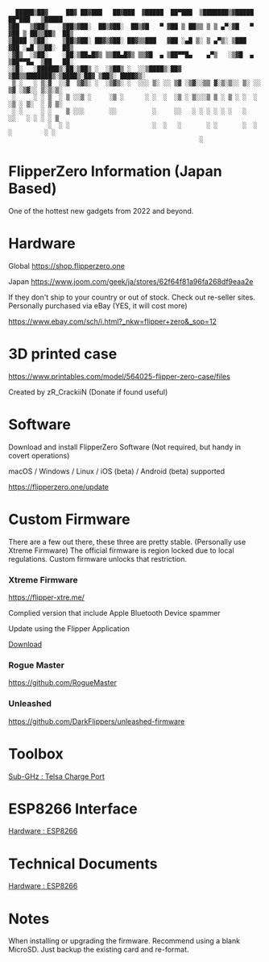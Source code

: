 ```
  █████▒██▓     ██▓ ██▓███   ██▓███  ▓█████  ██▀███  ▒███████▒▓█████  ██▀███   ▒█████  
▓██   ▒▓██▒    ▓██▒▓██░  ██▒▓██░  ██▒▓█   ▀ ▓██ ▒ ██▒▒ ▒ ▒ ▄▀░▓█   ▀ ▓██ ▒ ██▒▒██▒  ██▒
▒████ ░▒██░    ▒██▒▓██░ ██▓▒▓██░ ██▓▒▒███   ▓██ ░▄█ ▒░ ▒ ▄▀▒░ ▒███   ▓██ ░▄█ ▒▒██░  ██▒
░▓█▒  ░▒██░    ░██░▒██▄█▓▒ ▒▒██▄█▓▒ ▒▒▓█  ▄ ▒██▀▀█▄    ▄▀▒   ░▒▓█  ▄ ▒██▀▀█▄  ▒██   ██░
░▒█░   ░██████▒░██░▒██▒ ░  ░▒██▒ ░  ░░▒████▒░██▓ ▒██▒▒███████▒░▒████▒░██▓ ▒██▒░ ████▓▒░
 ▒ ░   ░ ▒░▓  ░░▓  ▒▓▒░ ░  ░▒▓▒░ ░  ░░░ ▒░ ░░ ▒▓ ░▒▓░░▒▒ ▓░▒░▒░░ ▒░ ░░ ▒▓ ░▒▓░░ ▒░▒░▒░ 
 ░     ░ ░ ▒  ░ ▒ ░░▒ ░     ░▒ ░      ░ ░  ░  ░▒ ░ ▒░░░▒ ▒ ░ ▒ ░ ░  ░  ░▒ ░ ▒░  ░ ▒ ▒░ 
 ░ ░     ░ ░    ▒ ░░░       ░░          ░     ░░   ░ ░ ░ ░ ░ ░   ░     ░░   ░ ░ ░ ░ ▒  
           ░  ░ ░                       ░  ░   ░       ░ ░       ░  ░   ░         ░ ░  
                                                     ░    
```
# FlipperZero Information (Japan Based) #

One of the hottest new gadgets from 2022 and beyond. 

# Hardware # 

Global
https://shop.flipperzero.one

Japan
https://www.joom.com/geek/ja/stores/62f64f81a96fa268df9eaa2e

If they don't ship to your country or out of stock.
Check out re-seller sites.
Personally purchased via eBay (YES, it will cost more)

https://www.ebay.com/sch/i.html?_nkw=flipper+zero&_sop=12

# 3D printed case #

https://www.printables.com/model/564025-flipper-zero-case/files

Created by zR_CrackiiN (Donate if found useful)

# Software #

Download and install FlipperZero Software (Not required, but handy in covert operations)

macOS / Windows / Linux / iOS (beta) / Android (beta) supported

https://flipperzero.one/update


# Custom Firmware #

There are a few out there, these three are pretty stable.
(Personally use Xtreme Firmware)
The official firmware is region locked due to local regulations.
Custom firmware unlocks that restriction.

### Xtreme Firmware ####

https://flipper-xtre.me/

Complied version that include Apple Bluetooth Device spammer

Update using the Flipper Application

[Download](assets/flipper-z-f7-update-XFW-DEV_Apple_BLE.tgz)

### Rogue Master ###

https://github.com/RogueMaster


### Unleashed ###

https://github.com/DarkFlippers/unleashed-firmware



# Toolbox #

[Sub-GHz : Telsa Charge Port ](toolbox/sub-ghz/telsa.md)


# ESP8266 Interface #

[Hardware : ESP8266](ESP8266/README.md)

# Technical Documents #

[Hardware : ESP8266](tech_specs/tech_specs.md)

# Notes #

When installing or upgrading the firmware. 
Recommend using a blank MicroSD. Just backup
the existing card and re-format.



